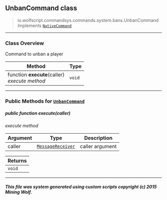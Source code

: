 ## UnbanCommand __class__

>io.wolfscript.commandsys.commands.system.bans.UnbanCommand
>Implements [`NativeCommand`](../../../NativeCommand.md)

---

### Class Overview

Command to unban a player

Method | Type   
--- | :--- 
 function __execute__(caller) <br> _execute method_ | `void`



---


### Public Methods for [`UnbanCommand`](UnbanCommand.md)

##### <a id='execute'></a>public  function __execute__(caller)

_execute method_

Argument | Type | Description  
--- | --- | --- 
caller | [`MessageReceiver`](../../../../chat/MessageReceiver.md) | caller argument

Returns | 
--- | 
`void` |


---


##### This file was system generated using custom scripts copyright (c) 2015 Mining Wolf.
	

